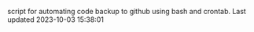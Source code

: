script for automating code backup to github using bash and crontab. Last updated 2023-10-03 15:38:01
